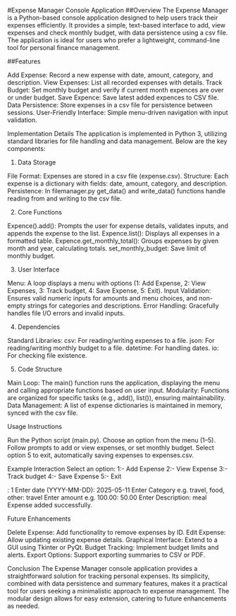 #Expense Manager Console Application
##Overview
The Expense Manager is a Python-based console application designed to help users track their expenses efficiently. It provides a simple, text-based interface to add, view expenses and check monthly budget, with data persistence using a csv file. The application is ideal for users who prefer a lightweight, command-line tool for personal finance management.

##Features

Add Expense: Record a new expense with date, amount, category, and description.
View Expenses: List all recorded expenses with details.
Track Budget: Set monthly budget and verify if current month expences are over or under budget.
Save Expence: Save latest added expences to CSV file.
Data Persistence: Store expenses in a csv file for persistence between sessions.
User-Friendly Interface: Simple menu-driven navigation with input validation.

Implementation Details
The application is implemented in Python 3, utilizing standard libraries for file handling and data management. Below are the key components:
1. Data Storage

File Format: Expenses are stored in a csv file (expense.csv).
Structure: Each expense is a dictionary with fields: date, amount, category, and description.
Persistence: In filemanager.py get_data() and write_data() functions handle reading from and writing to the csv file.

2. Core Functions

Expence().add(): Prompts the user for expense details, validates inputs, and appends the expense to the list.
Expence.list(): Displays all expenses in a formatted table.
Expence.get_monthly_total(): Groups expenses by given month and year, calculating totals.
set_monthly_budget: Save limit of monthly budget.

3. User Interface

Menu: A loop displays a menu with options (1: Add Expense, 2: View Expenses, 3: Track budget, 4: Save Expense, 5: Exit).
Input Validation: Ensures valid numeric inputs for amounts and menu choices, and non-empty strings for categories and descriptions.
Error Handling: Gracefully handles file I/O errors and invalid inputs.

4. Dependencies

Standard Libraries:
csv: For reading/writing expenses to a file.
json: For reading/writing monthly budget to a file.
datetime: For handling dates.
io: For checking file existence.



5. Code Structure

Main Loop: The main() function runs the application, displaying the menu and calling appropriate functions based on user input.
Modularity: Functions are organized for specific tasks (e.g., add(), list()), ensuring maintainability.
Data Management: A list of expense dictionaries is maintained in memory, synced with the csv file.

Usage Instructions

Run the Python script (main.py).
Choose an option from the menu (1–5).
Follow prompts to add or view expenses, or set monthly budget.
Select option 5 to exit, automatically saving expenses to expenses.csv.

Example Interaction
Select an option:
	1:- Add Expense
	2:- View Expense
	3:- Track budget
	4:- Save Expense
	5:- Exit

: 1
Enter date (YYYY-MM-DD): 2025-05-11
Enter Category e.g. travel, food, other: travel
Enter amount e.g. 100.00: 50.00
Enter Description: meal
Expense added successfully.


Future Enhancements

Delete Expense: Add functionality to remove expenses by ID.
Edit Expense: Allow updating existing expense details.
Graphical Interface: Extend to a GUI using Tkinter or PyQt.
Budget Tracking: Implement budget limits and alerts.
Export Options: Support exporting summaries to CSV or PDF.

Conclusion
The Expense Manager console application provides a straightforward solution for tracking personal expenses. Its simplicity, combined with data persistence and summary features, makes it a practical tool for users seeking a minimalistic approach to expense management. The modular design allows for easy extension, catering to future enhancements as needed.
